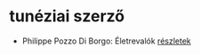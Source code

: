 # tunéziai szerző

- Philippe Pozzo Di Borgo: Életrevalók [részletek](_details/Philippe%20Pozzo%20Di%20Borgo.md#id_1267)